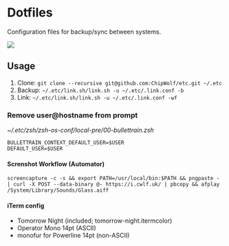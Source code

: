 Dotfiles
===

Configuration files for backup/sync between systems.

![](https://i.cwlf.uk/rlPOb)

## Usage

 1. Clone: `git clone --recursive git@github.com:ChipWolf/etc.git ~/.etc`
 2. Backup: `~/.etc/link.sh/link.sh -u ~/.etc/.link.conf -b`
 3. Link: `~/.etc/link.sh/link.sh -u ~/.etc/.link.conf -wf`

### Remove user@hostname from prompt
_~/.etc/zsh/zsh-os-conf/local-pre/00-bullettrain.zsh_
```
BULLETTRAIN_CONTEXT_DEFAULT_USER=$USER
DEFAULT_USER=$USER
```

#### Screnshot Workflow (Automator)
```
screencapture -c -s && export PATH=/usr/local/bin:$PATH && pngpaste - | curl -X POST --data-binary @- https://i.cwlf.uk/ | pbcopy && afplay /System/Library/Sounds/Glass.aiff
```

#### iTerm config
- Tomorrow Night (included; tomorrow-night.itermcolor)
- Operator Mono 14pt (ASCII)
- monofur for Powerline 14pt (non-ASCII)
